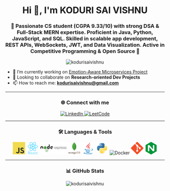 <h1 align="center">Hi 👋, I'm KODURI SAI VISHNU</h1>

<h3 align="center">🚀 Passionate CS student (CGPA 9.33/10) with strong DSA & Full-Stack MERN expertise. Proficient in Java, Python, JavaScript, and SQL. Skilled in scalable app development, REST APIs, WebSockets, JWT, and Data Visualization. Active in Competitive Programming & Open Source 🚀</h3>

<p align="center">
  <img src="https://komarev.com/ghpvc/?username=kodurisaivishnu&label=Profile%20views&color=0e75b6&style=flat" alt="kodurisaivishnu" />
</p>

- 🔭 I’m currently working on [Emotion-Aware Microservices Project](https://github.com/kodurisaivishnu/Emotion-Learning-Microservice)
- 🤝 Looking to collaborate on **Research-oriented Dev Projects**
- 📫 How to reach me: **kodurisaivishnu@gmail.com**

---

<h3 align="center">🌐 Connect with me</h3>
<p align="center">
  <a href="https://linkedin.com/in/kodurisaivishnu" target="_blank">
    <img src="https://raw.githubusercontent.com/rahuldkjain/github-profile-readme-generator/master/src/images/icons/Social/linked-in-alt.svg" alt="LinkedIn" height="30" width="40" />
  </a>
  <a href="https://www.leetcode.com/ksv-1288" target="_blank">
    <img src="https://raw.githubusercontent.com/rahuldkjain/github-profile-readme-generator/master/src/images/icons/Social/leet-code.svg" alt="LeetCode" height="30" width="40" />
  </a>
</p>

---

<h3 align="center">🛠️ Languages & Tools</h3>
<p align="center">
  <!-- Add only key tech icons to keep it clean -->
  <img src="https://raw.githubusercontent.com/devicons/devicon/master/icons/javascript/javascript-original.svg" alt="JavaScript" width="40" height="40"/>
  <img src="https://raw.githubusercontent.com/devicons/devicon/master/icons/react/react-original-wordmark.svg" alt="React" width="40" height="40"/>
  <img src="https://raw.githubusercontent.com/devicons/devicon/master/icons/nodejs/nodejs-original-wordmark.svg" alt="Node.js" width="40" height="40"/>
  <img src="https://raw.githubusercontent.com/devicons/devicon/master/icons/express/express-original-wordmark.svg" alt="Express" width="40" height="40"/>
  <img src="https://raw.githubusercontent.com/devicons/devicon/master/icons/mongodb/mongodb-original-wordmark.svg" alt="MongoDB" width="40" height="40"/>
  <img src="https://raw.githubusercontent.com/devicons/devicon/master/icons/java/java-original.svg" alt="Java" width="40" height="40"/>
  <img src="https://raw.githubusercontent.com/devicons/devicon/master/icons/python/python-original.svg" alt="Python" width="40" height="40"/>
  <img src="https://www.vectorlogo.zone/logos/docker/docker-icon.svg" alt="Docker" width="40" height="40"/>
  <img src="https://raw.githubusercontent.com/devicons/devicon/master/icons/git/git-original.svg" alt="Git" width="40" height="40"/>
  <img src="https://raw.githubusercontent.com/devicons/devicon/master/icons/nginx/nginx-original.svg" alt="NGINX" width="40" height="40"/>
</p>

---

<h3 align="center">📊 GitHub Stats</h3>
<p align="center">
  <img src="https://github-readme-stats.vercel.app/api?username=kodurisaivishnu&show_icons=true&theme=default&locale=en" alt="kodurisaivishnu" />
</p>
